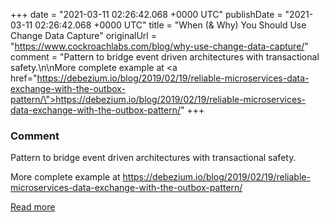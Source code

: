 
+++
date = "2021-03-11 02:26:42.068 +0000 UTC"
publishDate = "2021-03-11 02:26:42.068 +0000 UTC"
title = "When (& Why) You Should Use Change Data Capture"
originalUrl = "https://www.cockroachlabs.com/blog/why-use-change-data-capture/"
comment = "Pattern to bridge event driven architectures with transactional safety.\n\nMore complete example at <a href=\"https://debezium.io/blog/2019/02/19/reliable-microservices-data-exchange-with-the-outbox-pattern/\">https://debezium.io/blog/2019/02/19/reliable-microservices-data-exchange-with-the-outbox-pattern/</a>"
+++

### Comment

Pattern to bridge event driven architectures with transactional safety.

More complete example at <a href="https://debezium.io/blog/2019/02/19/reliable-microservices-data-exchange-with-the-outbox-pattern/">https://debezium.io/blog/2019/02/19/reliable-microservices-data-exchange-with-the-outbox-pattern/</a>

[Read more](https://www.cockroachlabs.com/blog/why-use-change-data-capture/)
